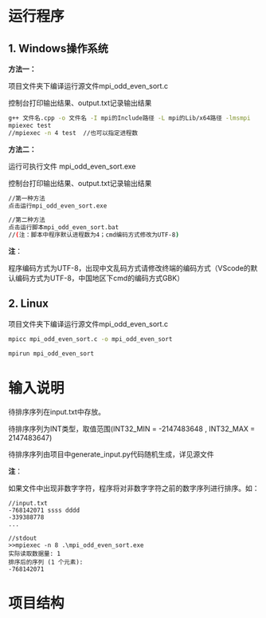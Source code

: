 # 运行程序

## 1. Windows操作系统

**方法一：**

项目文件夹下编译运行源文件mpi_odd_even_sort.c

控制台打印输出结果、output.txt记录输出结果

```bash
g++ 文件名.cpp -o 文件名 -I mpi的Include路径 -L mpi的Lib/x64路径 -lmsmpi
mpiexec test 
//mpiexec -n 4 test  //也可以指定进程数
```

**方法二：**

运行可执行文件 mpi_odd_even_sort.exe

控制台打印输出结果、output.txt记录输出结果

```bash
//第一种方法
点击运行mpi_odd_even_sort.exe

//第二种方法
点击运行脚本mpi_odd_even_sort.bat
//(注：脚本中程序默认进程数为4；cmd编码方式修改为UTF-8)
```

**注**：

程序编码方式为UTF-8，出现中文乱码方式请修改终端的编码方式（VScode的默认编码方式为UTF-8，中国地区下cmd的编码方式GBK）

## 2. Linux

项目文件夹下编译运行源文件mpi_odd_even_sort.c

```bash
mpicc mpi_odd_even_sort.c -o mpi_odd_even_sort

mpirun mpi_odd_even_sort
```

# 输入说明

待排序序列在input.txt中存放。

待排序序列为INT类型，取值范围(INT32_MIN = -2147483648 , INT32_MAX = 2147483647)

待排序序列由项目中generate_input.py代码随机生成，详见源文件

**注**：

如果文件中出现非数字字符，程序将对非数字字符之前的数字序列进行排序。如：

```
//input.txt
-768142071 ssss dddd
-339388778
...

//stdout
>>mpiexec -n 8 .\mpi_odd_even_sort.exe
实际读取数据量: 1 
排序后的序列 (1 个元素):
-768142071
```

# 项目结构

